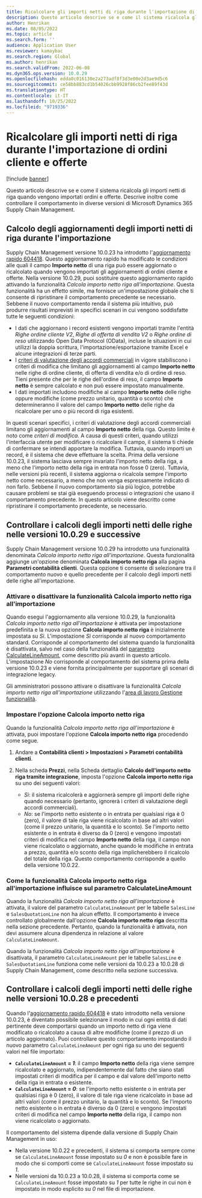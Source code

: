 ```yaml
---
title: Ricalcolare gli importi netti di riga durante l'importazione di ordini cliente e offerte
description: Questo articolo descrive se e come il sistema ricalcola gli importi netti di riga quando vengono importati ordini e offerte. Descrive inoltre come controllare il comportamento in diverse versioni di Microsoft Dynamics 365 Supply Chain Management.
author: Henrikan
ms.date: 08/05/2022
ms.topic: article
ms.search.form: ''
audience: Application User
ms.reviewer: kamaybac
ms.search.region: Global
ms.author: henrikan
ms.search.validFrom: 2022-06-08
ms.dyn365.ops.version: 10.0.29
ms.openlocfilehash: edda0c016130e2a273adf8f3d3e00e2d3ae9d5c6
ms.sourcegitcommit: ce58bb883cd1b54026cbb9928f86cb2fee89f43d
ms.translationtype: HT
ms.contentlocale: it-IT
ms.lasthandoff: 10/25/2022
ms.locfileid: "9719336"
---
```

# <a name="recalculate-line-net-amounts-when-importing-sales-orders-and-quotations"></a>Ricalcolare gli importi netti di riga durante l'importazione di ordini cliente e offerte

[!include [banner](../includes/banner.md)]

Questo articolo descrive se e come il sistema ricalcola gli importi netti di riga quando vengono importati ordini e offerte. Descrive inoltre come controllare il comportamento in diverse versioni di Microsoft Dynamics 365 Supply Chain Management.

## <a name="how-updates-to-net-line-amounts-are-calculated-on-import"></a>Calcolo degli aggiornamenti degli importi netti di riga durante l'importazione

Supply Chain Management versione 10.0.23 ha introdotto l'[aggiornamento rapido 604418](https://fix.lcs.dynamics.com/issue/results/?q=604418). Questo aggiornamento rapido ha modificato le condizioni alle quali il campo **Importo netto** di una riga può essere aggiornato o ricalcolato quando vengono importati gli aggiornamenti di ordini cliente e offerte. Nella versione 10.0.29, puoi sostituire questo aggiornamento rapido attivando la funzionalità *Calcola importo netto riga all'importazione*. Questa funzionalità ha un effetto simile, ma fornisce un'impostazione globale che ti consente di ripristinare il comportamento precedente se necessario. Sebbene il nuovo comportamento renda il sistema più intuitivo, può produrre risultati imprevisti in specifici scenari in cui vengono soddisfatte tutte le seguenti condizioni:

- I dati che aggiornano i record esistenti vengono importati tramite l'entità *Righe ordine cliente V2*, *Righe di offerta di vendita V2* o *Righe ordine di reso* utilizzando Open Data Protocol (OData), incluse le situazioni in cui utilizzi la doppia scrittura, l'importazione/esportazione tramite Excel e alcune integrazioni di terze parti.
- I [criteri di valutazione degli accordi commerciali](/dynamicsax-2012/appuser-itpro/trade-agreement-evaluation-policies-white-paper) in vigore stabiliscono i criteri di modifica che limitano gli aggiornamenti al campo **Importo netto** nelle righe di ordine cliente, di offerta di vendita e/o di ordine di reso. Tieni presente che per le righe dell'ordine di reso, il campo **Importo netto** è sempre calcolato e non può essere impostato manualmente.
- I dati importati includono modifiche al campo **Importo netto** delle righe oppure modifiche (come prezzo unitario, quantità o sconto) che determineranno il valore del campo **Importo netto** delle righe da ricalcolare per uno o più record di riga esistenti.

In questi scenari specifici, i criteri di valutazione degli accordi commerciali limitano gli aggiornamenti al campo **Importo netto** della riga. Questo limite è noto come *criteri di modifica*. A causa di questi criteri, quando utilizzi l'interfaccia utente per modificare o ricalcolare il campo, il sistema ti chiede di confermare se intendi apportare la modifica. Tuttavia, quando importi un record, è il sistema che deve effettuare la scelta. Prima della versione 10.0.23, il sistema lasciava sempre invariato l'importo netto della riga, a meno che l'importo netto della riga in entrata non fosse 0 (zero). Tuttavia, nelle versioni più recenti, il sistema aggiorna o ricalcola sempre l'importo netto come necessario, a meno che non venga espressamente indicato di non farlo. Sebbene il nuovo comportamento sia più logico, potrebbe causare problemi se stai già eseguendo processi o integrazioni che usano il comportamento precedente. In questo articolo viene descritto come ripristinare il comportamento precedente, se necessario.

## <a name="control-calculations-of-line-net-amounts-in-versions-10029-and-later"></a>Controllare i calcoli degli importi netti delle righe nelle versioni 10.0.29 e successive

Supply Chain Management versione 10.0.29 ha introdotto una funzionalità denominata *Calcola importo netto riga all'importazione*. Questa funzionalità aggiunge un'opzione denominata **Calcola importo netto riga** alla pagina **Parametri contabilità clienti**. Questa opzione ti consente di selezionare tra il comportamento nuovo e quello precedente per il calcolo degli importi netti delle righe all'importazione.

### <a name="turn-the-calculate-line-net-amount-on-import-feature-on-or-off"></a>Attivare o disattivare la funzionalità Calcola importo netto riga all'importazione

Quando esegui l'aggiornamento alla versione 10.0.29, la funzionalità *Calcola importo netto riga all'importazione* è attivata per impostazione predefinita e la nuova opzione **Calcola importo netto riga** è inizialmente impostata su *Sì*. L'impostazione *Sì* corrisponde al nuovo comportamento standard. Corrisponde al comportamento del sistema quando la funzionalità è disattivata, salvo nel caso della funzionalità del [parametro CalculateLineAmount](#CalculateLineAmount), come descritto più avanti in questo articolo. L'impostazione *No* corrisponde al comportamento del sistema prima della versione 10.0.23 e viene fornita principalmente per supportare gli scenari di integrazione legacy.

Gli amministratori possono attivare o disattivare la funzionalità *Calcola importo netto riga all'importazione* utilizzando l'[area di lavoro Gestione funzionalità](../../fin-ops-core/fin-ops/get-started/feature-management/feature-management-overview.md).

### <a name="set-the-calculate-line-net-amount-option"></a>Impostare l'opzione Calcola importo netto riga

Quando la funzionalità *Calcola importo netto riga all'importazione* è attivata, puoi impostare l'opzione **Calcola importo netto riga** procedendo come segue.

1. Andare a **Contabilità clienti \> Impostazioni \> Parametri contabilità clienti**.
1. Nella scheda **Prezzi**, nella Scheda dettaglio **Calcolo dell'importo netto riga tramite integrazione**, imposta l'opzione **Calcola importo netto riga** su uno dei seguenti valori:

    - *Sì*: il sistema ricalcolerà e aggiornerà sempre gli importi delle righe quando necessario (pertanto, ignorerà i criteri di valutazione degli accordi commerciali).
    - *No*: se l'importo netto esistente o in entrata per qualsiasi riga è 0 (zero), il valore di tale riga viene ricalcolato in base ad altri valori (come il prezzo unitario, la quantità e lo sconto). Se l'importo netto esistente o in entrata è diverso da 0 (zero) e vengono impostati criteri di modifica nel campo **Importo netto** della riga, il campo non viene ricalcolato o aggiornato, anche quando le modifiche in entrata a prezzo, quantità e/o sconto della riga implicherebbero il ricalcolo del totale della riga. Questo comportamento corrisponde a quello della versione 10.0.22.

### <a name="how-the-calculate-line-net-amount-on-import-feature-affects-the-calculatelineamount-parameter"></a><a name="CalculateLineAmount"></a>Come la funzionalità Calcola importo netto riga all'importazione influisce sul parametro CalculateLineAmount

Quando la funzionalità *Calcola importo netto riga all'importazione* è attivata, il valore del parametro `CalculateLineAmount` per le tabelle `SalesLine` e `SalesQuotationLine` non ha alcun effetto. Il comportamento è invece controllato globalmente dall'opzione **Calcola importo netto riga** descritta nella sezione precedente. Pertanto, quando la funzionalità è attivata, non devi assumere alcuna dipendenza in relazione al valore `CalculateLineAmount`.

Quando la funzionalità *Calcola importo netto riga all'importazione* è disattivata, il parametro `CalculateLineAmount` per le tabelle `SalesLine` e `SalesQuotationLine` funziona come nelle versioni da 10.0.23 a 10.0.28 di Supply Chain Management, come descritto nella sezione successiva.

## <a name="control-line-net-amount-calculations-in-versions-10028-and-earlier"></a>Controllare i calcoli degli importi netti delle righe nelle versioni 10.0.28 e precedenti

Quando l'[aggiornamento rapido 604418](https://fix.lcs.dynamics.com/issue/results/?q=604418) è stato introdotto nella versione 10.0.23, è diventato possibile selezionare il modo in cui ogni entità di dati pertinente deve comportarsi quando un importo netto di riga viene modificato o ricalcolato a causa di altre modifiche (come il prezzo di un articolo aggiornato). Puoi controllare questo comportamento impostando il nuovo parametro `CalculateLineAmount` per ogni riga su uno dei seguenti valori nel file importato:

- **`CalculateLineAmount` = *1***: il campo **Importo netto** della riga viene sempre ricalcolato e aggiornato, indipendentemente dal fatto che siano stati impostati criteri di modifica per il campo e dal valore dell'importo netto della riga in entrata o esistente.
- **`CalculateLineAmount` = *0***: se l'importo netto esistente o in entrata per qualsiasi riga è 0 (zero), il valore di tale riga viene ricalcolato in base ad altri valori (come il prezzo unitario, la quantità e lo sconto). Se l'importo netto esistente o in entrata è diverso da 0 (zero) e vengono impostati criteri di modifica nel campo **Importo netto** della riga, il campo non viene ricalcolato o aggiornato.  

Il comportamento del sistema dipende dalla versione di Supply Chain Management in uso:

- Nella versione 10.0.22 e precedenti, il sistema si comporta sempre come se `CalculateLineAmount` fosse impostato su *0* e non è possibile fare in modo che si comporti come se `CalculateLineAmount` fosse impostato su *1*.
- Nelle versioni da 10.0.23 a 10.0.28, il sistema si comporta come se `CalculateLineAmount` fosse impostato su *1* per tutte le righe in cui non è impostato in modo esplicito su *0* nel file di importazione.
